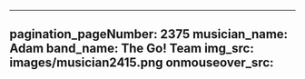 ------
pagination_pageNumber: 2375
musician_name: Adam
band_name: The Go! Team
img_src: images/musician2415.png
onmouseover_src: 
------